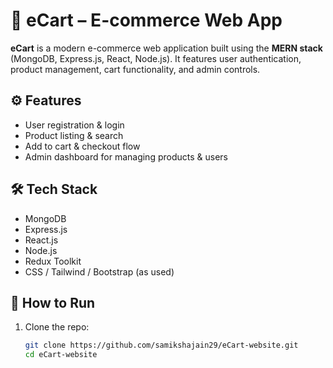 # 🛒 eCart – E-commerce Web App

**eCart** is a modern e-commerce web application built using the **MERN stack** (MongoDB, Express.js, React, Node.js). It features user authentication, product management, cart functionality, and admin controls.

## ⚙️ Features

- User registration & login  
- Product listing & search  
- Add to cart & checkout flow  
- Admin dashboard for managing products & users

## 🛠️ Tech Stack

- MongoDB  
- Express.js  
- React.js  
- Node.js  
- Redux Toolkit  
- CSS / Tailwind / Bootstrap (as used)

## 🚀 How to Run

1. Clone the repo:
   ```bash
   git clone https://github.com/samikshajain29/eCart-website.git
   cd eCart-website
